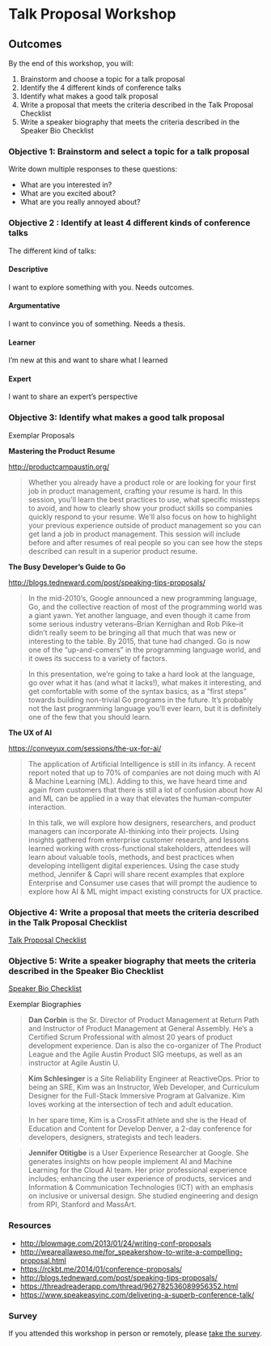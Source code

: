 # Talk Proposal Workshop

## Outcomes
By the end of this workshop, you will: 
1. Brainstorm and choose a topic for a talk proposal 
1. Identify the 4 different kinds of conference talks
1. Identify what makes a good talk proposal
1. Write a proposal that meets the criteria described in the Talk Proposal Checklist 
1. Write a speaker biography that meets the criteria described in the Speaker Bio Checklist

### Objective 1: Brainstorm and select a topic for a talk proposal 

Write down multiple responses to these questions:
* What are you interested in?
* What are you excited about?
* What are you really annoyed about?

### Objective 2 : Identify at least 4 different kinds of conference talks

The different kind of talks:
#### Descriptive
I want to explore something with you. Needs outcomes.
#### Argumentative
I want to convince you of something. Needs a thesis.
#### Learner
I’m new at this and want to share what I learned
#### Expert
I want to share an expert’s perspective

### Objective 3: Identify what makes a good talk proposal

Exemplar Proposals 

**Mastering the Product Resume**

http://productcampaustin.org/

> Whether you already have a product role or are looking for your first job in product management, crafting your resume is hard. In this session, you'll learn the best practices to use, what specific missteps to avoid, and how to clearly show your product skills so companies quickly respond to your resume. We'll also focus on how to highlight your previous experience outside of product management so you can get land a job in product management. This session will include before and after resumes of real people so you can see how the steps described can result in a superior product resume.


**The Busy Developer’s Guide to Go**

http://blogs.tedneward.com/post/speaking-tips-proposals/

> In the mid-2010’s, Google announced a new programming language, Go, and the collective reaction of most of the programming world was a giant yawn. Yet another language, and even though it came from some serious industry veterans–Brian Kernighan and Rob Pike–it didn’t really seem to be bringing all that much that was new or interesting to the table. By 2015, that tune had changed. Go is now one of the “up-and-comers” in the programming language world, and it owes its success to a variety of factors.

> In this presentation, we’re going to take a hard look at the language, go over what it has (and what it lacks!), what makes it interesting, and get comfortable with some of the syntax basics, as a “first steps” towards building non-trivial Go programs in the future. It’s probably not the last programming language you’ll ever learn, but it is definitely one of the few that you should learn.


**The UX of AI**

https://conveyux.com/sessions/the-ux-for-ai/

> The application of Artificial Intelligence is still in its infancy. A recent report noted that up to 70% of companies are not doing much with AI & Machine Learning (ML). Adding to this, we have heard time and again from customers that there is still a lot of confusion about how AI and ML can be applied in a way that elevates the human-computer interaction.

> In this talk, we will explore how designers, researchers, and product managers can incorporate AI-thinking into their projects. Using insights gathered from enterprise customer research, and lessons learned working with cross-functional stakeholders, attendees will learn about valuable tools, methods, and best practices when developing intelligent digital experiences.
Using the case study method, Jennifer & Capri will share recent examples that explore Enterprise and Consumer use cases that will prompt the audience to explore how AI & ML might impact existing constructs for UX practice.

### Objective 4: Write a proposal that meets the criteria described in the Talk Proposal Checklist 

[Talk Proposal Checklist](./Talk-Proposal-Checklist.md)

### Objective 5: Write a speaker biography that meets the criteria described in the Speaker Bio Checklist

[Speaker Bio Checklist](./Speaker-Bio-Checklist.md)

Exemplar Biographies 

> **Dan Corbin** is the Sr. Director of Product Management at Return Path and Instructor of Product Management at General Assembly. He’s a Certified Scrum Professional with almost 20 years of product development experience. Dan is also the co-organizer of The Product League and the Agile Austin Product SIG meetups, as well as an instructor at Agile Austin U. 

> **Kim Schlesinger** is a Site Reliability Engineer at ReactiveOps. Prior to being an SRE, Kim was an Instructor, Web Developer, and Curriculum Designer for the Full-Stack Immersive Program at Galvanize. Kim loves working at the intersection of tech and adult education.

> In her spare time, Kim is a CrossFit athlete and she is the Head of Education and Content for Develop Denver, a 2-day conference for developers, designers, strategists and tech leaders.

> **Jennifer Otitigbe** is a User Experience Researcher at Google. She generates insights on how people implement AI and Machine Learning for the Cloud AI team. Her prior professional experience includes; enhancing the user experience of products, services and Information & Communication Technologies (ICT) with an emphasis on inclusive or universal design. She studied engineering and design from RPI, Stanford and MassArt.

### Resources 

* http://blowmage.com/2013/01/24/writing-conf-proposals
* http://weareallaweso.me/for_speakershow-to-write-a-compelling-proposal.html
* https://rckbt.me/2014/01/conference-proposals/
* http://blogs.tedneward.com/post/speaking-tips-proposals/
* https://threadreaderapp.com/thread/962782536089956352.html
* https://www.speakeasyinc.com/delivering-a-superb-conference-talk/

### Survey 
If you attended this workshop in person or remotely, please [take the survey](https://docs.google.com/forms/d/e/1FAIpQLSeG5w-yBIUQ_LAA9CrE0UJZbFUpss5us6ZO95tFDRC7-asB3g/viewform).
